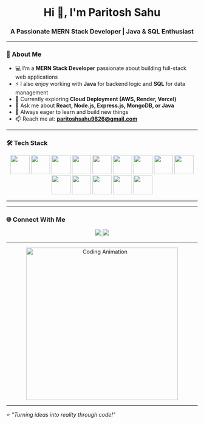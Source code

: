 <h1 align="center">Hi 👋, I'm Paritosh Sahu</h1>
<h3 align="center">A Passionate MERN Stack Developer | Java & SQL Enthusiast</h3>

---

### 💫 About Me
- 💻 I’m a **MERN Stack Developer** passionate about building full-stack web applications  
- ⚡ I also enjoy working with **Java** for backend logic and **SQL** for data management  
- 🌱 Currently exploring **Cloud Deployment (AWS, Render, Vercel)**  
- 💬 Ask me about **React, Node.js, Express.js, MongoDB, or Java**  
- 🚀 Always eager to learn and build new things  
- 📫 Reach me at: **paritoshsahu9826@gmail.com**

---

### 🛠️ Tech Stack

<p align="center">
  <!-- Frontend -->
  <img src="https://cdn.jsdelivr.net/gh/devicons/devicon/icons/html5/html5-original.svg" width="50" />
  <img src="https://cdn.jsdelivr.net/gh/devicons/devicon/icons/css3/css3-original.svg" width="50" />
  <img src="https://cdn.jsdelivr.net/gh/devicons/devicon/icons/javascript/javascript-original.svg" width="50" />
  <img src="https://cdn.jsdelivr.net/gh/devicons/devicon/icons/react/react-original.svg" width="50" />
  <img src="https://cdn.jsdelivr.net/gh/devicons/devicon/icons/bootstrap/bootstrap-original.svg" width="50" />

  <!-- Backend -->
  <img src="https://cdn.jsdelivr.net/gh/devicons/devicon/icons/nodejs/nodejs-original.svg" width="50" />
  <img src="https://cdn.jsdelivr.net/gh/devicons/devicon/icons/express/express-original.svg" width="50" />

  <!-- Database -->
  <img src="https://cdn.jsdelivr.net/gh/devicons/devicon/icons/mongodb/mongodb-original.svg" width="50" />
  <img src="https://cdn.jsdelivr.net/gh/devicons/devicon/icons/mysql/mysql-original.svg" width="50" />

  <!-- Languages -->
  <img src="https://cdn.jsdelivr.net/gh/devicons/devicon/icons/java/java-original.svg" width="50" />
  <img src="https://cdn.jsdelivr.net/gh/devicons/devicon/icons/cplusplus/cplusplus-original.svg" width="50" />

  <!-- Tools -->
  <img src="https://cdn.jsdelivr.net/gh/devicons/devicon/icons/git/git-original.svg" width="50" />
  <img src="https://cdn.jsdelivr.net/gh/devicons/devicon/icons/github/github-original.svg" width="50" />
  <img src="https://cdn.jsdelivr.net/gh/devicons/devicon/icons/vscode/vscode-original.svg" width="50" />
</p>

---

---

### 🌐 Connect With Me
<p align="center">
  <a href="https://www.linkedin.com/in/paritoshsahu369" target="_blank">
    <img src="https://img.shields.io/badge/LinkedIn-blue?logo=linkedin&logoColor=white" />
  </a>
  <a href="mailto:paritoshsahu9826@gmail.com">
    <img src="https://img.shields.io/badge/Email-D14836?logo=gmail&logoColor=white" />
  </a>
</p>

---

<p align="center">
  <img src="https://github.com/ParitoshSahu2/ParitoshSahu2/blob/main/coding.gif" width="400px" alt="Coding Animation"/>
</p>

---

⭐️ *"Turning ideas into reality through code!"*
